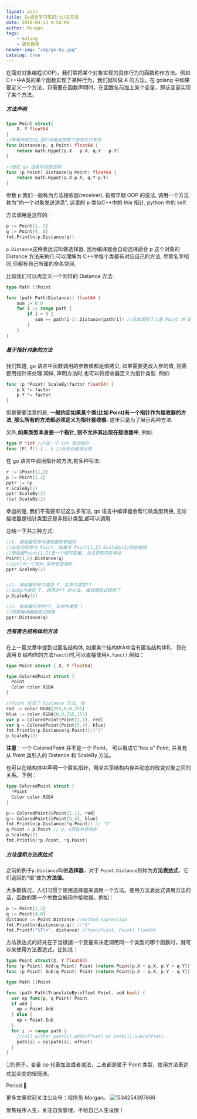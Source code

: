 ```yaml
---
layout: post
title: Go语言学习笔记(七)之方法
date: 2018-04-13 9:56:00
author: Morgan
tags: 
    - Golang
    - 语言教程
header-img: "img/go-bg.jpg"
catalog: true
---
```


在面对对象编程(OOP)，我们常把某个对象实现的具体行为的函数称作方法。例如 C++中A类的某个函数实现了某种行为，我们就叫做 A 的方法。在 golang 中如果要定义一个方法，只需要在函数声明时，在函数名前加上某个变量，即该变量实现了某个方法。

##### 方法声明

```go
type Point struct{
    X, Y float64
}
//按照传统方法,我们可能会按照下面的方式来写
func Distance(p, q Point) float64 {
    return math.Hypot(q.X - p.X, q.Y - p.Y)
}

//但在 go 语言中则是这样
func (p Point) Distance(q Point) float64 {
	return math.Hypot(q.X-p.X, q.Y-p.Y)
}
```

参数 p 我们一般称为方法接收器(receiver), 按照早期 OOP 的说法, 调用一个方法称为"向一个对象发送消息", 这里的 p 类似C++中的 this 指针, python 中的 self.

方法调用是这样的:

```go
p := Point{1, 2}
q := Point{4, 6}
fmt.Println(p.Distance(q))
```

`p.Distance`这种表达式叫做选择器, 因为编译器会自动选择适合 p 这个对象的 Distance 方法来执行.可以理解为 C++中每个类都有对应自己的方法, 尽管名字相同,但都有自己所属的命名空间.

比如我们可以再定义一个同样的 Distance 方法:

```go
type Path []Point

func (path Path)Distance() float64 {
    sum := 0.0
    for i := range path {
        if i > 0 {
           sum += path[i-1].Distance(path[i]) //此处调用了上面 Point 的 Distance 方法
        }
    }
}
```

##### 基于指针对象的方法

我们知道, go 语言中函数调用的参数值都是值拷贝, 如果需要更改入参的值, 则需要用指针来处理.同样, 声明方法时,也可以将接收器定义为指针类型. 例如:

```go
func (p *Point) ScaleBy(factor float64) {
    p.X *= factor
    p.Y *= factor
}
```

 但是需要注意的是, **一般约定如果某个类(比如 Point)有一个指针作为接收器的方法, 那么所有的方法都必须定义为指针接收器.** 这里只是为了展示两种方法.

另外,**如果类型本身是一个指针, 则不允许其出现在接收器中**, 例如:

```go
type P *int //P是一个 int 型的指针
func (P) f() {...} //此处会编译出错
```

在 go 语言中调用指针的方法,有多种写法:

```go
r := &Point{1,2}
p := Point{1,2}
pptr := &p
r.ScaleBy(2)
pptr.ScaleBy(2)
(&p).ScaleBy(2)
```

幸运的是, 我们不需要牢记这么多写法, go 语言中编译器会帮忙做类型转换, 无论接收器是指针类型还是非指针类型,都可以调用.

总结一下共三种方式:

```go
//1. 接收器实参与接收器形参相同
//此处为形参为 Point, 如果写 Point{1,2}.ScaleBy(2)则会报错
//原因是Point{1,2}是一个临时变量, 无法获取内存地址
Point{1,2}.Distance(q) 
//pptr为一个指针,实参也是指针
pptr.ScaleBy(2)


//2. 接收器形参为类型 T, 实参为类型*T
//此处p为类型 T, 调用的*T 的方法, 编译器隐式转换了
p.ScaleBy(2)

//3. 接收器形参为*T, 实参为类型 T
//同样编译器做隐式转换
pptr.Distance(q)
```

##### 含有匿名结构体的方法

在上一篇文章中提到过匿名结构体, 如果某个结构体A中含有匿名结构体B， 则在调用 B 结构体的方法`func()`时,可以直接使用`A.func()`.例如：

```go
type Point struct { X, Y float64}

type ColoredPoint struct {
  Point
  Color color.RGBA
}

//Point 实现了 Distance 方法, 则
red := color.RGBA{255,0,0,255}
blue := color.RGBA{0,0,255,255}
var p = ColoredPoint{Point{1,1}, red}
var q = ColoredPoint{Point{5,4}, blue}
fmt.Println(p.Distance(q.Point))//"5"
p.ScaleBy(2)
```

**注意**：一个 ColoredPoint 并不是一个 Point， 可以看成它“has a” Point, 并且有从 Point 类引入的 Distance 和 ScaleBy 方法。

也可以在结构体中声明一个匿名指针，用来共享结构内存并动态的改变对象之间的关系。下例：

```go
type ColoredPoint struct {
  *Point
  Color color.RGBA
}

p:= ColoredPoint{&Point{1,1}, red}
q:= ColoredPoint{&Point{5,4}, blue}
fmt.Println(p.Distance(*q.Point)) // "5"
q.Point = p.Point // p、q现在共享内存
p.ScaleBy(2)
fmt.Println(*p.Point, *q.Point)
```

##### 方法值和方法表达式

之前的例子`p.Distance`叫做**选择器**，对于 `Point.Distance`则称为**方法表达式**，它们返回的“值”成为**方法值**。

大多数情况，人们习惯于使用选择器来调用一个方法。使用方法表达式调用方法的话，函数的第一个参数会被用作接收器。例如：

```go
p := Point{1,2}
q := Point{4,6}
distance := Point.Distance //method expression
fmt.Println(distance(p,q)) //"5"
fmt.Printf("%T\n", distance) //func(Point, Point) float64
```

方法表达式的好处在于当根据一个变量来决定调用同一个类型的哪个函数时，就可以来使用方法表达式。比如说：

```go
type Point struct{X, Y float64}
func (p Point) Add(q Point) Point {return Point{p.X + q.X, p.Y + q.Y}}
func (p Point) Sub(q Point) Point {return Point{p.X - q.X, p.Y - q.Y}}

type Path []Point

func (path Path)TranslateBy(offset Point, add bool) {
  var op func(p, q Point) Point
  if add {
    op = Point.Add
  } else {
    op = Point.Sub
  }
  for i := range path {
    //call either path[i].Add(offset) or path[i].Sub(offset).
    path[i] = op(path[i], offset)
  }
}
```

👆的例子，变量 op 代表加法或者减法，二者都是属于 Point 类型，使用方法表达式就会变的很简洁。

Period.🤔

更多文章欢迎关注公众号：程序员 Morgan。
![1534254397866](https://ws4.sinaimg.cn/large/006tNc79ly1g212bi9i1sj30k80bywh4.jpg)

聚焦程序人生，关注自我管理，不给自己人生设限！

